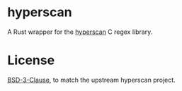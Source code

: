 hyperscan
=========

A Rust wrapper for the [hyperscan](https://www.hyperscan.io) C regex library.

# License
[BSD-3-Clause](./LICENSE), to match the upstream hyperscan project.
